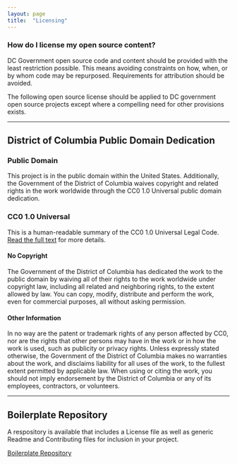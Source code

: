 ```yaml
---
layout: page
title:  "Licensing"
---
```


### How do I license my open source content?
DC Government open source code and content should be provided with the least restriction possible.  This means avoiding constraints on how, when, or by whom code may be repurposed.  Requirements for attribution should be avoided.


The following open source license should be applied to DC government open source projects except where a compelling need for other provisions exists.

---

## District of Columbia Public Domain Dedication

### Public Domain
This project is in the public domain within the United States.  Additionally, the Government of the District of Columbia waives copyright and related rights in the work worldwide through the CC0 1.0 Universal public domain dedication.

### CC0 1.0 Universal
This is a human-readable summary of the CC0 1.0 Universal Legal Code. [Read the full text](https://creativecommons.org/publicdomain/zero/1.0/legalcode) for more details.

#### No Copyright
The Government of the District of Columbia has dedicated the work to the public domain by waiving all of their rights to the work worldwide under copyright law, including all related and neighboring rights, to the extent allowed by law.
You can copy, modify, distribute and perform the work, even for commercial purposes, all without asking permission.

#### Other Information
In no way are the patent or trademark rights of any person affected by CC0, nor are the rights that other persons may have in the work or in how the work is used, such as publicity or privacy rights.
Unless expressly stated otherwise, the Government of the District of Columbia makes no warranties about the work, and disclaims liability for all uses of the work, to the fullest extent permitted by applicable law. When using or citing the work, you should not imply endorsement by the District of Columbia or any of its employees, contractors, or volunteers.
 

---

## Boilerplate Repository

A respository is available that includes a License file as well as generic Readme and Contributing files for inclusion in your project.

[Boilerplate Repository](https://github.com/DCgov/license)
